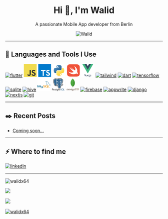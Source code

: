 <h1 align="center">Hi 👋, I'm Walid</h1>
<p align="center">A passionate Mobile App developer from Berlin</p>

<div align="center">
  <img src="https://camo.githubusercontent.com/4fd007a9db2f46b92856dbba073aea1b9e0b927473eb566a2a8d5ccb5d819b0f/68747470733a2f2f692e70696e696d672e636f6d2f6f726967696e616c732f63362f33332f63322f63363333633230656465383266306530636564376435373064626533613166332e676966" alt="Walid" />
</div>

---

<h2>🚀 Languages and Tools I Use</h2>
<p>
  <a target="_blank" href="https://www.vectorlogo.zone/logos/flutterio/flutterio-icon.svg" style="display: inline-block;">
    <img src="https://www.vectorlogo.zone/logos/flutterio/flutterio-icon.svg" alt="flutter" width="42" height="42" />
  </a>
  <a target="_blank" href="https://raw.githubusercontent.com/devicons/devicon/master/icons/javascript/javascript-original.svg" style="display: inline-block;">
    <img src="https://raw.githubusercontent.com/devicons/devicon/master/icons/javascript/javascript-original.svg" alt="javascript" width="42" height="42" />
  </a>
  <a target="_blank" href="https://raw.githubusercontent.com/devicons/devicon/master/icons/typescript/typescript-original.svg" style="display: inline-block;">
    <img src="https://raw.githubusercontent.com/devicons/devicon/master/icons/typescript/typescript-original.svg" alt="typescript" width="42" height="42" />
  </a>
  <a target="_blank" href="https://raw.githubusercontent.com/devicons/devicon/master/icons/python/python-original.svg" style="display: inline-block;">
    <img src="https://raw.githubusercontent.com/devicons/devicon/master/icons/python/python-original.svg" alt="python" width="42" height="42" />
  </a>
  <a target="_blank" href="https://raw.githubusercontent.com/devicons/devicon/master/icons/swift/swift-original.svg" style="display: inline-block;">
    <img src="https://raw.githubusercontent.com/devicons/devicon/master/icons/swift/swift-original.svg" alt="swift" width="42" height="42" />
  </a>
  <a target="_blank" href="https://raw.githubusercontent.com/devicons/devicon/master/icons/vuejs/vuejs-original-wordmark.svg" style="display: inline-block;">
    <img src="https://raw.githubusercontent.com/devicons/devicon/master/icons/vuejs/vuejs-original-wordmark.svg" alt="vuejs" width="42" height="42" />
  </a>
  <a target="_blank" href="https://www.vectorlogo.zone/logos/tailwindcss/tailwindcss-icon.svg" style="display: inline-block;">
    <img src="https://www.vectorlogo.zone/logos/tailwindcss/tailwindcss-icon.svg" alt="tailwind" width="42" height="42" />
  </a>
  <a target="_blank" href="https://www.vectorlogo.zone/logos/dartlang/dartlang-icon.svg" style="display: inline-block;">
    <img src="https://www.vectorlogo.zone/logos/dartlang/dartlang-icon.svg" alt="dart" width="42" height="42" />
  </a>
  <a target="_blank" href="https://www.vectorlogo.zone/logos/tensorflow/tensorflow-icon.svg" style="display: inline-block;">
    <img src="https://www.vectorlogo.zone/logos/tensorflow/tensorflow-icon.svg" alt="tensorflow" width="42" height="42" />
  </a>
  <a target="_blank" href="https://www.vectorlogo.zone/logos/sqlite/sqlite-icon.svg" style="display: inline-block;">
    <img src="https://www.vectorlogo.zone/logos/sqlite/sqlite-icon.svg" alt="sqlite" width="42" height="42" />
  </a>
  <a target="_blank" href="https://www.vectorlogo.zone/logos/apache_hive/apache_hive-icon.svg" style="display: inline-block;">
    <img src="https://www.vectorlogo.zone/logos/apache_hive/apache_hive-icon.svg" alt="hive" width="42" height="42" />
  </a>
  <a target="_blank" href="https://raw.githubusercontent.com/devicons/devicon/master/icons/mysql/mysql-original-wordmark.svg" style="display: inline-block;">
    <img src="https://raw.githubusercontent.com/devicons/devicon/master/icons/mysql/mysql-original-wordmark.svg" alt="mysql" width="42" height="42" />
  </a>
  <a target="_blank" href="https://raw.githubusercontent.com/devicons/devicon/master/icons/postgresql/postgresql-original-wordmark.svg" style="display: inline-block;">
    <img src="https://raw.githubusercontent.com/devicons/devicon/master/icons/postgresql/postgresql-original-wordmark.svg" alt="postgresql" width="42" height="42" />
  </a>
  <a target="_blank" href="https://raw.githubusercontent.com/devicons/devicon/master/icons/mongodb/mongodb-original-wordmark.svg" style="display: inline-block;">
    <img src="https://raw.githubusercontent.com/devicons/devicon/master/icons/mongodb/mongodb-original-wordmark.svg" alt="mongodb" width="42" height="42" />
  </a>
  <a target="_blank" href="https://www.vectorlogo.zone/logos/firebase/firebase-icon.svg" style="display: inline-block;">
    <img src="https://www.vectorlogo.zone/logos/firebase/firebase-icon.svg" alt="firebase" width="42" height="42" />
  </a>
  <a target="_blank" href="https://www.vectorlogo.zone/logos/appwriteio/appwriteio-icon.svg" style="display: inline-block;">
    <img src="https://www.vectorlogo.zone/logos/appwriteio/appwriteio-icon.svg" alt="appwrite" width="42" height="42" />
  </a>
  <a target="_blank" href="https://cdn.worldvectorlogo.com/logos/django.svg" style="display: inline-block;">
    <img src="https://cdn.worldvectorlogo.com/logos/django.svg" alt="django" width="42" height="42" />
  </a>
  <a target="_blank" href="https://cdn.worldvectorlogo.com/logos/nextjs-2.svg" style="display: inline-block;">
    <img src="https://cdn.worldvectorlogo.com/logos/nextjs-2.svg" alt="nextjs" width="42" height="42" />
  </a>
  <a target="_blank" href="https://www.vectorlogo.zone/logos/git-scm/git-scm-icon.svg" style="display: inline-block;">
    <img src="https://www.vectorlogo.zone/logos/git-scm/git-scm-icon.svg" alt="git" width="42" height="42" />
  </a>
</p>

---

<h2>✒️ Recent Posts</h2>
<ul>
  <li><a target="_blank" href="">Coming soon...</a></li>
</ul>

---

<h2>⚡️ Where to find me</h2>
<p>
  <a target="_blank" href="https://www.linkedin.com/in/walidislam/" style="display: inline-block;">
    <img src="https://img.shields.io/badge/linkedin-logo?style=for-the-badge&logo=linkedin&logoColor=white&color=%230a77b6" alt="linkedin" />
  </a>
</p>

---

<p>
  <img align="center" src="https://github-readme-stats.vercel.app/api?username=walidx64&show_icons=true&locale=en" alt="walidx64" />
</p>

![](https://github-readme-stats.vercel.app/api/top-langs/?username=walidx64&theme=dark&hide_border=false&include_all_commits=true&count_private=true&layout=compact)

![](https://github-readme-stats.vercel.app/api?username=walidx64&theme=dark&hide_border=false&include_all_commits=true&count_private=true)

<p>
  <a href="https://github.com/ryo-ma/github-profile-trophy">
    <img src="https://github-profile-trophy.vercel.app/?username=walidx64" alt="walidx64" />
  </a>
</p>
